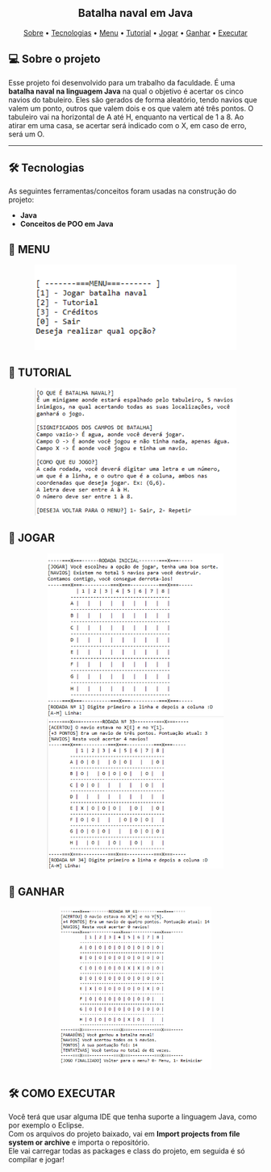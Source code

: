 <h2 align="center">
  Batalha naval em Java
</h2>

<p align="center">
 <a href="#-sobre-o-projeto">Sobre</a> •
 <a href="#-tecnologias">Tecnologias</a> •
 <a href="#-menu">Menu</a> • 
 <a href="#-tutorial">Tutorial</a> • 
 <a href="#-jogar">Jogar</a> •
 <a href="#-ganhar">Ganhar</a> •
 <a href="#-como-executar">Executar</a> 
</p>

## 💻 Sobre o projeto

Esse projeto foi desenvolvido para um trabalho da faculdade. É uma **batalha naval na linguagem Java** na qual o objetivo é acertar os cinco navios do tabuleiro. Eles são gerados de forma aleatório, tendo navios que valem um ponto, outros que valem dois e os que valem até três pontos. O tabuleiro vai na horizontal de A até H, enquanto na vertical de 1 a 8. Ao atirar em uma casa, se acertar será indicado com o X, em caso de erro, será um O.

---

## 🛠 Tecnologias

As seguintes ferramentas/conceitos foram usadas na construção do projeto:

-   **Java**
-   **Conceitos de POO em Java**

## 🎲 MENU

<p align="center">
  <img alt="BatalhaNavalByKaique" title="#BatalhaNaval" src="./assets/Menu.png" width="400px">
</p>

## 🎲 TUTORIAL

<p align="center">
  <img alt="BatalhaNavalByKaique" title="#BatalhaNaval" src="./assets/Tutorial.png" width="400px">
</p>

## 🎲 JOGAR

<p align="center">
  <img alt="BatalhaNavalByKaique" title="#BatalhaNaval" src="./assets/Jogo.png" width="350px">
  
  <img alt="BatalhaNavalByKaique" title="#BatalhaNaval" src="./assets/Tentativa.png" width="350px">
</p>

## 🚀 GANHAR

<p align="center">
  <img alt="BatalhaNavalByKaique" title="#BatalhaNaval" src="./assets/Ganhar.png" width="300px">
</p>

## 🛠 COMO EXECUTAR

Você terá que usar alguma IDE que tenha suporte a linguagem Java, como por exemplo o Eclipse. <br>
Com os arquivos do projeto baixado, vai em **Import projects from file system or archive** e importa o repositório. <br>
Ele vai carregar todas as packages e class do projeto, em seguida é só compilar e jogar! <br>




















